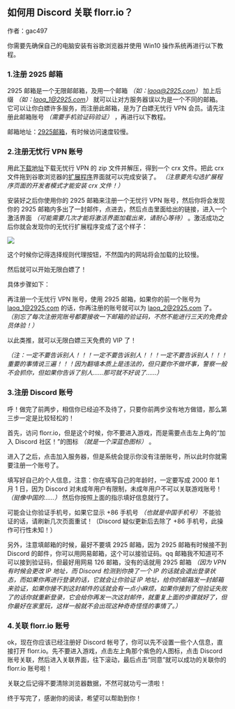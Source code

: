 
## 如何用 Discord 关联 florr.io？

作者：gac497

你需要先确保自己的电脑安装有谷歌浏览器并使用 Win10 操作系统再进行以下教程。

### 1.注册 2925 邮箱

2925 邮箱是一个无限邮邮箱，及用一个邮箱 _（如：laoq@2925.com）_ 加上后缀 _（如：laoq_1@2925.com）_ 就可以让对方服务器误以为是一个不同的邮箱。它可以让你白嫖许多服务，而注册此邮箱，是为了白嫖无忧行 VPN 会员。请先注册此邮箱账号 _（需要手机验证码验证）_ ，再进行以下教程。

邮箱地址：[2925邮箱](https://2925.com/)，有时候访问速度较慢。

### 2.注册无忧行 VPN 账号

用此[下载地址](https://jegocloud.com/zh/)下载无忧行 VPN 的 zip 文件并解压，得到一个 crx 文件。把此 crx 文件拖到谷歌浏览器的[扩展程序](chrome://extensions/)界面就可以完成安装了。 _（注意要先勾选扩展程序页面的开发者模式才能安装 crx 文件！）_ 

安装好之后你使用你的 2925 邮箱来注册一个无忧行 VPN 账号，然后你将会发现你的 2925 邮箱内多出了一封邮件，点进去，然后点击里面给出的链接，进入一个激活界面 _（可能需要几次才能将激活界面加载出来，请耐心等待）_ 。激活成功之后你就会发现你的无忧行扩展程序变成了这个样子：

![](https://cdn.luogu.com.cn/upload/image_hosting/p1rnlqov.png)

这个时候你记得选择规则代理按钮，不然国内的网站将会加载的比较慢。

然后就可以开始无限白嫖了！

具体步骤如下：

再注册一个无忧行 VPN 账号，使用 2925 邮箱，如果你的前一个账号为 laoq_1@2925.com 的话，你再注册的账号就可以为 laoq_2@2925.com 了。 _（别忘了每次注册完账号都要接收一下邮箱的验证码，不然不能进行三天的免费会员体验！）_ 

以此类推，就可以无限白嫖三天免费的 VIP 了！

 _（注：一定不要告诉别人！！！一定不要告诉别人！！！一定不要告诉别人！！！重要的事情说三遍！！！因为翻墙本质上是违法的，但只要你不做坏事，警察一般不会抓你，但如果你告诉了别人……那可就不好说了……）_ 

### 3.注册 Discord 账号

呼！做完了前两步，相信你已经迫不及待了，只要你前两步没有地方做错，那么第三步一定是比较轻松的！

首先，访问 florr.io，但是这个时候，你不要进入游戏，而是需要点击左上角的“加入 Discord 社区！”的图标 _（就是一个深蓝色图标）_ 。

进入了之后，点击加入服务器，但是系统会提示你没有注册账号，所以此时你就需要注册一个账号了。

填写好自己的个人信息，注意：你在填写自己的年龄时，一定要写成 2000 年 1 月 1 日，因为 Discord 对未成年用户有限制，未成年用户不可以关联游戏账号！ _（挺像中国的……）_ 然后你按照上面的指示填好信息就行了。

可能会让你验证手机号，如果它显示 +86 手机号 _（也就是中国手机号）_ 不能验证的话，请刷新几次页面重试！（Discord 疑似更新后去除了 +86 手机号，此操作可行性未知！）

另外，注意填邮箱的时候，最好不要填 2925 邮箱，因为 2925 邮箱有时候接不到 Discord 的邮件，你可以用网易邮箱，这个可以接验证码。qq 邮箱我不知道可不可以接到验证码，但最好用网易 126 邮箱，没有的话就用 2925 邮箱 _（因为 VPN 有时候会更改 IP 地址，而 Discord 检测到你换了一个 IP 的话就会退出登录状态，而如果你再进行登录的话，它就会让你验证 IP 地址，给你的邮箱发一封邮箱来验证，如果你接不到这封邮件的话就会有一点小麻烦，如果你接到了但验证失败了的话你就重新登录，它会给你再发一次这封邮件，就重复上面的步骤就好了，但你最好在家里玩，这样一般就不会出现这种奇奇怪怪的事情了。）_ 

### 4.关联 florr.io 账号

ok，现在你应该已经注册好 Discord 帐号了，你可以先不设置一些个人信息，直接打开 florr.io。先不要进入游戏，点击左上角那个紫色的人图标，点击 Discord 账号关联，然后进入关联界面，往下滚动，最后点击“同意”就可以成功的关联你的 florr.io 账号啦！

关联之后记得不要清除浏览器数据，不然可就功亏一溃啦！

终于写完了，感谢你的阅读，希望可以帮助到你！

<!--stackedit_data:
eyJoaXN0b3J5IjpbLTE3NjMzNzY3NDZdfQ==
-->
